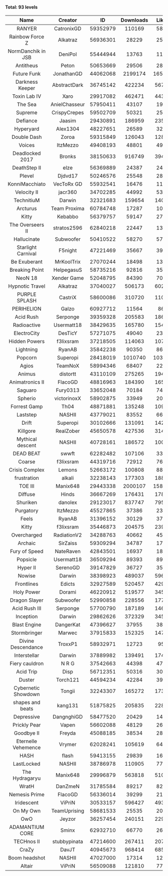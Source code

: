 #### Total: 93 levels

| Name | Creator | ID | Downloads | Likes |
|:---:|:---:|:---:|:---:|:---:|
| RANYER | CatronixGD | 59352979 | 110169 | 5807
| Rainbow Force Z | Alkatraz | 56936301 | 28229 | 2502
| NormDanchik in JSB | DeniPol | 55444944 | 13763 | 1183
| Antitheus | Peton | 50653669 | 29506 | 2831
| Future Funk | JonathanGD | 44062068 | 2199174 | 165166
| Darkness Keeper | AbstractDark | 36745142 | 422234 | 56700
| Toxin Lab IV | Xaro | 29917082 | 462471 | 44361
| The Sea | AnielChasseur | 57950411 | 43107 | 1959
| Supreme | CrispyCrepes | 59502709 | 50321 | 2570
| Defiance | Jaasim | 29430891 | 186959 | 23571
| Hyperyard | Alex1304 | 48227651 | 26589 | 3279
| Double Dash | Zoroa | 59315849 | 126043 | 12873
| Voices | ItzMezzo | 49408193 | 48801 | 4969
| Deadlocked 2017 | Bronks | 38150633 | 916749 | 39438
| DeathStep II | elze | 56369889 | 24387 | 2468
| Plevel | Djdvd17 | 50246576 | 25548 | 2867
| KonniMacchiato | VecToRx GD | 55932541 | 16476 | 1121
| Velocity II | jacr360 | 34702285 | 44992 | 5331
| TechnitiuM | Darwin | 32321683 | 159654 | 14023
| Arcturus | Team Proxima | 60784748 | 17287 | 1006
| Kitty | Kebabbo | 56379757 | 59147 | 2775
| The Overseers II | stratos2596 | 62840218 | 22447 | 1308
| Hallucinate | Subwoofer | 50410522 | 58270 | 5787
| Starlight Carnival | F5night | 47221469 | 35667 | 3977
| Be Exuberant | MrKoolTrix | 27070244 | 18498 | 1364
| Breaking Point | HelpegasuS | 58735216 | 92816 | 3593
| NeoN 18 | Xender Game | 52048795 | 84390 | 7012
| Hypnotic Travel | Alkatraz | 37040027 | 506173 | 60261
| PURPLE SPLASH | CastriX | 58600086 | 310720 | 11076
| PERIHELION | Galzo | 60927712 | 11564 | 861
| Acid Rush | Serponge | 39359328 | 205583 | 18634
| Radioactive | Usermatt18 | 38429635 | 165780 | 15495
| ElectroCity | DesTicY | 57271075 | 49040 | 2382
| Hidden Powers | f3lixsram | 37218505 | 114063 | 10727
| Lightning | RyanAB | 35842238 | 90350 | 8692
| Popcorn | Superopi | 28418019 | 1010740 | 103538
| Agios | TeamNoX | 58994346 | 68407 | 2292
| Animus | distortt | 43110109 | 275265 | 19467
| Animatronics II | FlacoGD | 48816963 | 184390 | 16520
| Saguaro | Fury0313 | 33652048 | 70184 | 7473
| Spherio | victorinoxX | 58902875 | 33949 | 2060
| Forrest Gamp | Th04 | 48871881 | 135248 | 10987
| Laststep | NASHII | 43779021 | 83552 | 6652
| Drift | Superopi | 30102666 | 131091 | 14284
| Killgore | RealZober | 45650578 | 427536 | 31477
| Mythical descent | NASHII | 40728161 | 186572 | 10087
| DEAD BEAT | swwft | 62282482 | 107106 | 3359
| Coarse | f3lixsram | 44319716 | 72912 | 7603
| Crisis Complex | Lemons | 52663172 | 100808 | 8825
| frustration | alkali | 32238143 | 177303 | 18866
| TOE III | Manix648 | 29443338 | 2000107 | 158080
| Diffuse | Hinds | 36667269 | 176431 | 17890
| Shuriken | danolex | 29123017 | 837747 | 79581
| Purgatory | ItzMezzo | 45527865 | 37386 | 2332
| Feels | RyanAB | 31396152 | 30129 | 3776
| Kitty | f3lixsram | 35446873 | 204575 | 23960
| Overcharged | RadiationV2 | 34288763 | 40662 | 4590
| Archaic | SirZaiss | 59309294 | 34787 | 1766
| Fury of Speed | NateRaven | 42843501 | 16937 | 1802
| Popsicle | Usermatt18 | 36509294 | 89393 | 8914
| Hyper II | SerenoGD | 39147829 | 36727 | 3592
| Nowise | Darwin | 38398923 | 489037 | 59648
| Frontlines | Edicts | 32927589 | 520457 | 42951
| Holy Power | Dorami | 46220912 | 519577 | 34565
| Dragon Slayer | Subwoofer | 52990858 | 228556 | 17783
| Acid Rush III | Serponge | 57700790 | 187189 | 14680
| Inception | Darwin | 29862626 | 372329 | 34595
| Blast Engine | DangerKat | 47396627 | 37955 | 3868
| Stormbringer | Marwec | 37915833 | 152325 | 14727
| Divine Descendance | TroxxP1 | 58932971 | 12723 | 951
| Interstellar | Darwin | 37889982 | 139491 | 17430
| Fiery cauldron | N R G | 37542663 | 44398 | 4727
| Acid Trip | Disp | 56712351 | 50316 | 3066
| Duster | Torch121 | 44594234 | 42284 | 3962
| Cybernetic Showdown  | Tongii | 32243307 | 165272 | 17344
| shapes and beats | kang131 | 51875825 | 205835 | 22802
| Depressive | DangnghiGD | 58477520 | 20429 | 1465
| Prickly Pear | Vapen | 56602088 | 48129 | 2667
| Goodbye II | Freyda | 45088185 | 38534 | 2846
| Eternelle Vehemence | Vrymer | 62028241 | 105619 | 6421
| HASH | flash | 59413155 | 29839 | 1651
| LastLocked | NASHII | 38786978 | 110905 | 7703
| The Hydragaryu | Manix648 | 29996879 | 563818 | 51025
| WratH | DanZmeN | 31785584 | 89217 | 8245
| Nemesis Prime | FlacoGD | 56336014 | 39299 | 2142
| Iridescent | ViPriN | 30533157 | 596427 | 49305
| On My Own | TeamUprising | 58681533 | 25535 | 2008
| OwO | Jeyzor | 36257454 | 240151 | 22904
| ADAMANTIUM CORE | Sminx | 62932710 | 66770 | 2671
| TECHnos II | stubbypinata | 47214600 | 267411 | 20765
| CraZy | DavJT | 40945673 | 968414 | 68569
| Boom headshot | NASHII | 47027000 | 17314 | 1250
| Altair | ViPriN | 56509088 | 121810 | 7788

